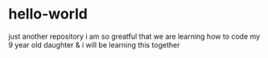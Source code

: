 # hello-world
just another repository
i am so greatful that we are learning how to code my 9 year old daughter & i will be learning this together
